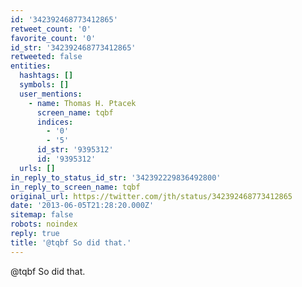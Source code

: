 ```yaml
---
id: '342392468773412865'
retweet_count: '0'
favorite_count: '0'
id_str: '342392468773412865'
retweeted: false
entities:
  hashtags: []
  symbols: []
  user_mentions:
    - name: Thomas H. Ptacek
      screen_name: tqbf
      indices:
        - '0'
        - '5'
      id_str: '9395312'
      id: '9395312'
  urls: []
in_reply_to_status_id_str: '342392229836492800'
in_reply_to_screen_name: tqbf
original_url: https://twitter.com/jth/status/342392468773412865
date: '2013-06-05T21:28:20.000Z'
sitemap: false
robots: noindex
reply: true
title: '@tqbf So did that.'
---
```


@tqbf So did that.